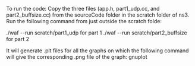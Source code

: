 To run the code:
Copy the three files (app.h, part1_udp.cc, and part2_buffsize.cc) from the sourceCode folder in the scratch folder of ns3.
Run the following command from just outside the scratch folde:

./waf --run scratch/part1_udp for part 1 
./waf --run scratch/part2_buffsize for part 2

It will generate .plt files for all the graphs on which the following command will give the corresponding .png file of the graph:
gnuplot <FileName>
